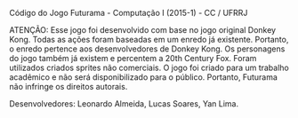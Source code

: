 Código do Jogo Futurama - Computação I (2015-1) - CC / UFRRJ

ATENÇÃO: Esse jogo foi desenvolvido com base no jogo original Donkey Kong. Todas as ações foram baseadas em um enredo já existente. Portanto, o enredo pertence aos desenvolvedores de Donkey Kong. Os personagens do jogo também já existem e percentem a 20th Century Fox. Foram utilizados criados sprites não comerciais. O jogo foi criado para um trabalho acadêmico e não será disponibilizado para o público. Portanto, Futurama não infringe os direitos autorais.

Desenvolvedores: Leonardo Almeida, Lucas Soares, Yan Lima.
